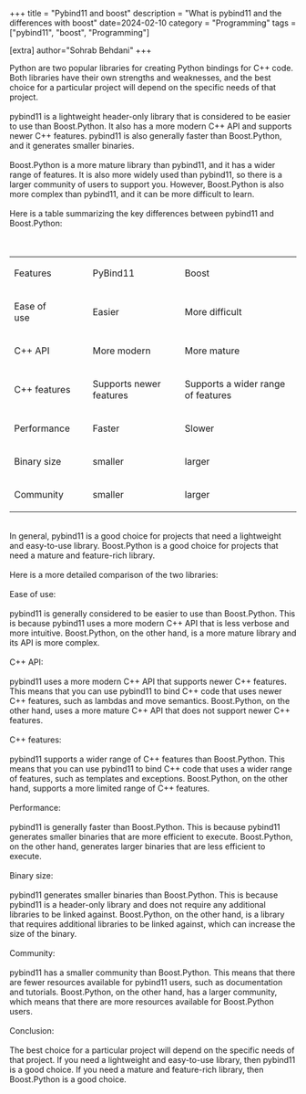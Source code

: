 +++
title = "Pybind11 and boost"
description = "What is pybind11 and the differences with boost"
date=2024-02-10
category = "Programming"
tags = ["pybind11", "boost", "Programming"]

[extra]
author="Sohrab Behdani"
+++

Python are two popular libraries for creating Python bindings for C++ code. Both libraries have their own strengths and weaknesses, and the best choice for a particular project will depend on the specific needs of that project.   
   
pybind11 is a lightweight header-only library that is considered to be easier to use than Boost.Python. It also has a more modern C++ API and supports newer C++ features. pybind11 is also generally faster than Boost.Python, and it generates smaller binaries.   
   
Boost.Python is a more mature library than pybind11, and it has a wider range of features. It is also more widely used than pybind11, so there is a larger community of users to support you. However, Boost.Python is also more complex than pybind11, and it can be more difficult to learn.   
   
Here is a table summarizing the key differences between pybind11 and Boost.Python:   
   
 

<table><tbody><tr><td colspan="1" rowspan="1"><p>Features&nbsp;</p></td><td colspan="1" rowspan="1"><p>PyBind11&nbsp;</p></td><td colspan="1" rowspan="1"><p>Boost&nbsp;</p></td></tr><tr><td colspan="1" rowspan="1"><p>Ease of use&nbsp;&nbsp;&nbsp;&nbsp;&nbsp;&nbsp;&nbsp;&nbsp;&nbsp;&nbsp;&nbsp;</p></td><td colspan="1" rowspan="1"><p>Easier&nbsp;</p></td><td colspan="1" rowspan="1"><p>More difficult&nbsp;</p></td></tr><tr><td colspan="1" rowspan="1"><p>C++ API &nbsp;</p></td><td colspan="1" rowspan="1"><p>More modern&nbsp;</p></td><td colspan="1" rowspan="1"><p>More mature&nbsp;</p></td></tr><tr><td colspan="1" rowspan="1"><p>C++ features&nbsp;</p></td><td colspan="1" rowspan="1"><p>Supports newer features&nbsp;</p></td><td colspan="1" rowspan="1"><p>Supports a wider range of features&nbsp;</p></td></tr><tr><td colspan="1" rowspan="1"><p>Performance&nbsp;</p></td><td colspan="1" rowspan="1"><p>Faster&nbsp;</p></td><td colspan="1" rowspan="1"><p>Slower&nbsp;</p></td></tr><tr><td colspan="1" rowspan="1"><p>Binary size&nbsp;</p></td><td colspan="1" rowspan="1"><p>smaller&nbsp;</p></td><td colspan="1" rowspan="1"><p>larger&nbsp;</p></td></tr><tr><td colspan="1" rowspan="1"><p>Community&nbsp;</p></td><td colspan="1" rowspan="1"><p>smaller&nbsp;</p></td><td colspan="1" rowspan="1"><p>larger&nbsp;</p></td></tr></tbody></table>

   
In general, pybind11 is a good choice for projects that need a lightweight and easy-to-use library. Boost.Python is a good choice for projects that need a mature and feature-rich library.   
   
Here is a more detailed comparison of the two libraries:   
   
Ease of use:   
   
pybind11 is generally considered to be easier to use than Boost.Python. This is because pybind11 uses a more modern C++ API that is less verbose and more intuitive. Boost.Python, on the other hand, is a more mature library and its API is more complex.   
   
C++ API:   
   
pybind11 uses a more modern C++ API that supports newer C++ features. This means that you can use pybind11 to bind C++ code that uses newer C++ features, such as lambdas and move semantics. Boost.Python, on the other hand, uses a more mature C++ API that does not support newer C++ features.   
   
C++ features:   
   
pybind11 supports a wider range of C++ features than Boost.Python. This means that you can use pybind11 to bind C++ code that uses a wider range of features, such as templates and exceptions. Boost.Python, on the other hand, supports a more limited range of C++ features.   
   
Performance:   
   
pybind11 is generally faster than Boost.Python. This is because pybind11 generates smaller binaries that are more efficient to execute. Boost.Python, on the other hand, generates larger binaries that are less efficient to execute.   
   
Binary size:   
   
pybind11 generates smaller binaries than Boost.Python. This is because pybind11 is a header-only library and does not require any additional libraries to be linked against. Boost.Python, on the other hand, is a library that requires additional libraries to be linked against, which can increase the size of the binary.   
   
Community:   
   
pybind11 has a smaller community than Boost.Python. This means that there are fewer resources available for pybind11 users, such as documentation and tutorials. Boost.Python, on the other hand, has a larger community, which means that there are more resources available for Boost.Python users.   
   
Conclusion:   
   
The best choice for a particular project will depend on the specific needs of that project. If you need a lightweight and easy-to-use library, then pybind11 is a good choice. If you need a mature and feature-rich library, then Boost.Python is a good choice.
